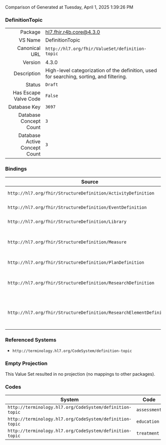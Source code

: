 Comparison of 
Generated at Tuesday, April 1, 2025 1:39:26 PM

### DefinitionTopic

|      |     |
| ---: | --- |
| Package | hl7.fhir.r4b.core@4.3.0 |
| VS Name | DefinitionTopic |
| Canonical URL | `http://hl7.org/fhir/ValueSet/definition-topic` |
| Version | 4.3.0 |
| Description | High-level categorization of the definition, used for searching, sorting, and filtering. |
| Status | `Draft` |
| Has Escape Valve Code | `False` |
| Database Key | `3697` |
| Database Concept Count | `3` |
| Database Active Concept Count | `3` |
### Bindings

| Source | Element | Binding | Strength | Element Short |
| ------ | ------- | ------- | -------- | ------------- |
| `http://hl7.org/fhir/StructureDefinition/ActivityDefinition` | `ActivityDefinition.topic` | `http://hl7.org/fhir/ValueSet/definition-topic` | `Example` | E.g. Education, Treatment, Assessment, etc. |
| `http://hl7.org/fhir/StructureDefinition/EventDefinition` | `EventDefinition.topic` | `http://hl7.org/fhir/ValueSet/definition-topic` | `Example` | E.g. Education, Treatment, Assessment, etc. |
| `http://hl7.org/fhir/StructureDefinition/Library` | `Library.topic` | `http://hl7.org/fhir/ValueSet/definition-topic` | `Example` | E.g. Education, Treatment, Assessment, etc. |
| `http://hl7.org/fhir/StructureDefinition/Measure` | `Measure.topic` | `http://hl7.org/fhir/ValueSet/definition-topic` | `Example` | The category of the measure, such as Education, Treatment, Assessment, etc. |
| `http://hl7.org/fhir/StructureDefinition/PlanDefinition` | `PlanDefinition.topic` | `http://hl7.org/fhir/ValueSet/definition-topic` | `Example` | E.g. Education, Treatment, Assessment |
| `http://hl7.org/fhir/StructureDefinition/ResearchDefinition` | `ResearchDefinition.topic` | `http://hl7.org/fhir/ValueSet/definition-topic` | `Example` | The category of the ResearchDefinition, such as Education, Treatment, Assessment, etc. |
| `http://hl7.org/fhir/StructureDefinition/ResearchElementDefinition` | `ResearchElementDefinition.topic` | `http://hl7.org/fhir/ValueSet/definition-topic` | `Example` | The category of the ResearchElementDefinition, such as Education, Treatment, Assessment, etc. |

### Referenced Systems

* `http://terminology.hl7.org/CodeSystem/definition-topic`
### Empty Projection

This Value Set resulted in no projection (no mappings to other packages).

### Codes

| System | Code | Display |
| ------ | ---- | ------- |
| `http://terminology.hl7.org/CodeSystem/definition-topic` | `assessment` | Assessment |
| `http://terminology.hl7.org/CodeSystem/definition-topic` | `education` | Education |
| `http://terminology.hl7.org/CodeSystem/definition-topic` | `treatment` | Treatment |
